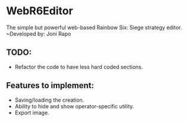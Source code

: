 # WebR6Editor
 The simple but powerful web-based Rainbow Six: Siege strategy editor.
  ~Developed by: Joni Rapo

## TODO:
- Refactor the code to have less hard coded sections.

## Features to implement:
- Saving/loading the creation.
- Ability to hide and show operator-specific utility.
- Export image.
